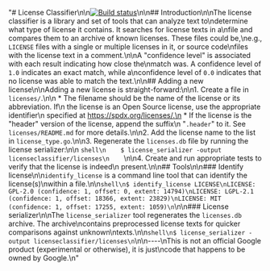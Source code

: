 "# License Classifier\n\n[![Build status](https://travis-ci.org/google/licenseclassifier.svg?branch=master)](https://travis-ci.org/google/licenseclassifier)\n\n## Introduction\n\nThe license classifier is a library and set of tools that can analyze text to\ndetermine what type of license it contains. It searches for license texts in a\nfile and compares them to an archive of known licenses. These files could be,\ne.g., `LICENSE` files with a single or multiple licenses in it, or source code\nfiles with the license text in a comment.\n\nA \"confidence level\" is associated with each result indicating how close the\nmatch was. A confidence level of `1.0` indicates an exact match, while a\nconfidence level of `0.0` indicates that no license was able to match the text.\n\n## Adding a new license\n\nAdding a new license is straight-forward:\n\n1.  Create a file in `licenses/`.\n\n    *   The filename should be the name of the license or its abbreviation. If\n        the license is an Open Source license, use the appropriate identifier\n        specified at https://spdx.org/licenses/.\n    *   If the license is the \"header\" version of the license, append the suffix\n        \"`.header`\" to it. See `licenses/README.md` for more details.\n\n2.  Add the license name to the list in `license_type.go`.\n\n3.  Regenerate the `licenses.db` file by running the license serializer:\n\n    ```shell\n    $ license_serializer -output licenseclassifier/licenses\n    ```\n\n4.  Create and run appropriate tests to verify that the license is indeed\n    present.\n\n## Tools\n\n### Identify license\n\n`identify_license` is a command line tool that can identify the license(s)\nwithin a file.\n\n```shell\n$ identify_license LICENSE\nLICENSE: GPL-2.0 (confidence: 1, offset: 0, extent: 14794)\nLICENSE: LGPL-2.1 (confidence: 1, offset: 18366, extent: 23829)\nLICENSE: MIT (confidence: 1, offset: 17255, extent: 1059)\n```\n\n### License serializer\n\nThe `license_serializer` tool regenerates the `licenses.db` archive. The archive\ncontains preprocessed license texts for quicker comparisons against unknown\ntexts.\n\n```shell\n$ license_serializer -output licenseclassifier/licenses\n```\n\n----\nThis is not an official Google product (experimental or otherwise), it is just\ncode that happens to be owned by Google.\n"
